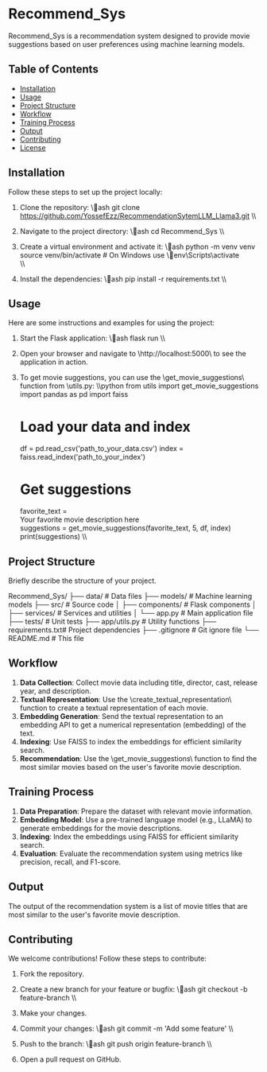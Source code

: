 # Recommend_Sys

Recommend_Sys is a recommendation system designed to provide movie suggestions based on user preferences using machine learning models.

## Table of Contents

- [Installation](#installation)
- [Usage](#usage)
- [Project Structure](#project-structure)
- [Workflow](#workflow)
- [Training Process](#training-process)
- [Output](#output)
- [Contributing](#contributing)
- [License](#license)

## Installation

Follow these steps to set up the project locally:

1. Clone the repository:
    \\\ash
    git clone https://github.com/YossefEzz/RecommendationSytemLLM_Llama3.git
    \\\

2. Navigate to the project directory:
    \\\ash
    cd Recommend_Sys
    \\\

3. Create a virtual environment and activate it:
    \\\ash
    python -m venv venv
    source venv/bin/activate  # On Windows use \env\Scripts\activate\
    \\\

4. Install the dependencies:
    \\\ash
    pip install -r requirements.txt
    \\\

## Usage

Here are some instructions and examples for using the project:

1. Start the Flask application:
    \\\ash
    flask run
    \\\

2. Open your browser and navigate to \http://localhost:5000\ to see the application in action.

3. To get movie suggestions, you can use the \get_movie_suggestions\ function from \utils.py\:
    \\\python
    from utils import get_movie_suggestions
    import pandas as pd
    import faiss

    # Load your data and index
    df = pd.read_csv('path_to_your_data.csv')
    index = faiss.read_index('path_to_your_index')

    # Get suggestions
    favorite_text = \
Your
favorite
movie
description
here\
    suggestions = get_movie_suggestions(favorite_text, 5, df, index)
    print(suggestions)
    \\\

## Project Structure

Briefly describe the structure of your project. 


Recommend_Sys/
├── data/           # Data files
├── models/         # Machine learning models
├── src/            # Source code
│   ├── components/ # Flask components
│   ├── services/   # Services and utilities
│   └── app.py      # Main application file
├── tests/          # Unit tests
├── app/utils.py    # Utility functions
├── requirements.txt# Project dependencies
├── .gitignore      # Git ignore file
└── README.md       # This file


## Workflow

1. **Data Collection**: Collect movie data including title, director, cast, release year, and description.
2. **Textual Representation**: Use the \create_textual_representation\ function to create a textual representation of each movie.
3. **Embedding Generation**: Send the textual representation to an embedding API to get a numerical representation (embedding) of the text.
4. **Indexing**: Use FAISS to index the embeddings for efficient similarity search.
5. **Recommendation**: Use the \get_movie_suggestions\ function to find the most similar movies based on the user's favorite movie description.

## Training Process

1. **Data Preparation**: Prepare the dataset with relevant movie information.
2. **Embedding Model**: Use a pre-trained language model (e.g., LLaMA) to generate embeddings for the movie descriptions.
3. **Indexing**: Index the embeddings using FAISS for efficient similarity search.
4. **Evaluation**: Evaluate the recommendation system using metrics like precision, recall, and F1-score.

## Output

The output of the recommendation system is a list of movie titles that are most similar to the user's favorite movie description.



## Contributing

We welcome contributions! Follow these steps to contribute:

1. Fork the repository.
2. Create a new branch for your feature or bugfix:
    \\\ash
    git checkout -b feature-branch
    \\\

3. Make your changes.
4. Commit your changes:
    \\\ash
    git commit -m 'Add some feature'
    \\\

5. Push to the branch:
    \\\ash
    git push origin feature-branch
    \\\

6. Open a pull request on GitHub.


